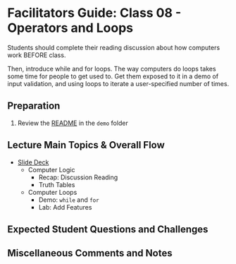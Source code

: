# Facilitators Guide: Class 08 - Operators and Loops

Students should complete their reading discussion about how computers work BEFORE class. 

Then, introduce while and for loops. The way computers do loops takes some time for people to get used to. Get them exposed to it in a demo of input validation, and using loops to iterate a user-specified number of times. 

## Preparation
1. Review the [README](../demo/) in the `demo` folder

## Lecture Main Topics & Overall Flow
- [Slide Deck](https://docs.google.com/presentation/d/1erahQOCumhGKJWar-8NPHNqfK4zoKe0zCtrPCmtUqCc/edit)
  - Computer Logic
    - Recap: Discussion Reading
    - Truth Tables
  - Computer Loops
    - Demo: `while` and `for`
    - Lab: Add Features

## Expected Student Questions and Challenges

## Miscellaneous Comments and Notes
